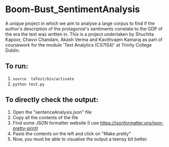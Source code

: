 # Boom-Bust_SentimentAnalysis
A unique project in which we aim to analyse a large corpus to find if the author's description of the protagonist's sentiments correlate to the GDP of the era the text was written in. This is a project undertaken by Shuchita Kapoor, Chavvi Chandani, Akash Verma and Kavithvajen Kamaraj as part of coursework for the module 'Text Analytics (CS7IS4)' at Trinity College Dublin.

## To run:

1. `source  taTest/bin/activate`
2. `python test.py`

## To directly check the output:

1. Open the "sentenceAnalysis.json" file
2. Copy all the contents of the file
3. Find some JSON formatter website (I use https://jsonformatter.org/json-pretty-print)
4. Paste the contents on the left and click on "Make pretty"
5. Now, you must be able to visualise the output a teensy bit better.

